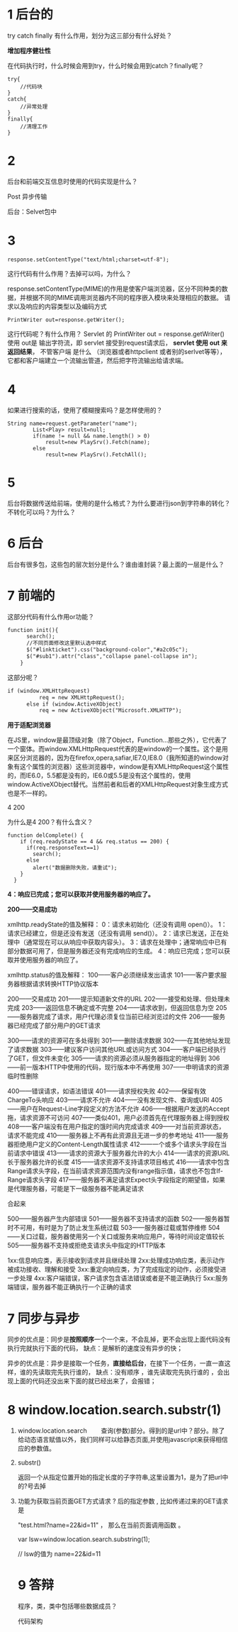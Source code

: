 # 1  后台的

try catch finally 有什么作用，划分为这三部分有什么好处？

**增加程序健壮性**

在代码执行时，什么时候会用到try，什么时候会用到catch？finally呢？

```
try{
    //代码块
}
catch{
	//异常处理
}
finally{
	//清理工作
}
```



# 2 

后台和前端交互信息时使用的代码实现是什么？

Post 异步传输

后台：Selvet包中

# 3

```
response.setContentType("text/html;charset=utf-8");
```

这行代码有什么作用？去掉可以吗，为什么？

response.setContentType(MIME)的作用是使客户端浏览器，区分不同种类的数据，并根据不同的MIME调用浏览器内不同的程序嵌入模块来处理相应的数据。
请求以及响应的内容类型以及编码方式 

```
PrintWriter out=response.getWriter();
```

这行代码呢？有什么作用？
Servlet 的 PrintWriter out = response.getWriter() 使用 out是 输出字符流，即 servlet 接受到request请求后， **servlet 使用 out 来返回结果**，
不管客户端 是什么 （浏览器或者httpclient 或者别的serlvet等等），它都和客户端建立一个流输出管道，然后把字符流输出给请求端。 

# 4

如果进行搜索的话，使用了模糊搜索吗？是怎样使用的？

```
String name=request.getParameter("name");
        List<Play> result=null;
        if(name != null && name.length() > 0)
            result=new PlaySrv().Fetch(name);
        else
            result=new PlaySrv().FetchAll();
```





# 5

后台将数据传送给前端，使用的是什么格式？为什么要进行json到字符串的转化？不转化可以吗？为什么？



# 6 后台

后台有很多包，这些包的层次划分是什么？谁由谁封装？最上面的一层是什么？



# 7 前端的

这部分代码有什么作用or功能？

```html
function init(){
      search();
      //不同页面修改这里默认选中样式
      $("#linkticket").css("background-color","#a2c05c");
      $("#sub1").attr("class","collapse panel-collapse in");
    }
```





这部分呢？

```html
if (window.XMLHttpRequest)
          req = new XMLHttpRequest();
      else if (window.ActiveXObject)
          req = new ActiveXObject("Microsoft.XMLHTTP");
```

**用于适配浏览器**

在JS里，window是最顶级对象（除了Object，Function...那些之外），它代表了一个窗体。而window.XMLHttpRequest代表的是window的一个属性。这个是用来区分浏览器的，因为在firefox,opera,safiar,IE7.0,IE8.0（我所知道的window对象有这个属性的浏览器）这些浏览器中，window是有XMLHttpRequest这个属性的，而IE6.0，5.5都是没有的，IE6.0或5.5是没有这个属性的，使用window.ActiveXObject替代。当然前者和后者的XMLHttpRequest对象生成方式也是不一样的。



4 200 

为什么是4 200？有什么含义？

```
function delComplete() {
    if (req.readyState == 4 && req.status == 200) {
      if(req.responseText==1)
        search();
      else
        alert("数据删除失败，请重试");
    }
  }
```

 **4：响应已完成；您可以获取并使用服务器的响应了。**

**200——交易成功**

xmlhttp.readyState的值及解释： 0：请求未初始化（还没有调用 open()）。 1：请求已经建立，但是还没有发送（还没有调用 send()）。 2：请求已发送，正在处理中（通常现在可以从响应中获取内容头）。 3：请求在处理中；通常响应中已有部分数据可用了，但是服务器还没有完成响应的生成。 4：响应已完成；您可以获取并使用服务器的响应了。

xmlhttp.status的值及解释： 100——客户必须继续发出请求 101——客户要求服务器根据请求转换HTTP协议版本

200——交易成功 201——提示知道新文件的URL 202——接受和处理、但处理未完成 203——返回信息不确定或不完整 204——请求收到，但返回信息为空 205——服务器完成了请求，用户代理必须复位当前已经浏览过的文件 206——服务器已经完成了部分用户的GET请求

300——请求的资源可在多处得到 301——删除请求数据 302——在其他地址发现了请求数据 303——建议客户访问其他URL或访问方式 304——客户端已经执行了GET，但文件未变化 305——请求的资源必须从服务器指定的地址得到 306——前一版本HTTP中使用的代码，现行版本中不再使用 307——申明请求的资源临时性删除

400——错误请求，如语法错误 401——请求授权失败 402——保留有效ChargeTo头响应 403——请求不允许 404——没有发现文件、查询或URl 405——用户在Request-Line字段定义的方法不允许 406——根据用户发送的Accept拖，请求资源不可访问 407——类似401，用户必须首先在代理服务器上得到授权 408——客户端没有在用户指定的饿时间内完成请求 409——对当前资源状态，请求不能完成 410——服务器上不再有此资源且无进一步的参考地址 411——服务器拒绝用户定义的Content-Length属性请求 412——一个或多个请求头字段在当前请求中错误 413——请求的资源大于服务器允许的大小 414——请求的资源URL长于服务器允许的长度 415——请求资源不支持请求项目格式 416——请求中包含Range请求头字段，在当前请求资源范围内没有range指示值，请求也不包含If-Range请求头字段 417——服务器不满足请求Expect头字段指定的期望值，如果是代理服务器，可能是下一级服务器不能满足请求

合起来

500——服务器产生内部错误 501——服务器不支持请求的函数 502——服务器暂时不可用，有时是为了防止发生系统过载 503——服务器过载或暂停维修 504——关口过载，服务器使用另一个关口或服务来响应用户，等待时间设定值较长 505——服务器不支持或拒绝支请求头中指定的HTTP版本

1xx:信息响应类，表示接收到请求并且继续处理 2xx:处理成功响应类，表示动作被成功接收、理解和接受 3xx:重定向响应类，为了完成指定的动作，必须接受进一步处理 4xx:客户端错误，客户请求包含语法错误或者是不能正确执行 5xx:服务端错误，服务器不能正确执行一个正确的请求







# 7 同步与异步

同步的优点是：同步是**按照顺序**一个一个来，不会乱掉，更不会出现上面代码没有执行完就执行下面的代码， 缺点：是解析的速度没有异步的快；

异步的优点是：异步是接取一个任务，**直接给后台**，在接下一个任务，一直一直这样，谁的先读取完先执行谁的， 缺点：没有顺序 ，谁先读取完先执行谁的 ，会出现上面的代码还没出来下面的就已经出来了，会报错；



# 8 window.location.search.substr(1)

1. window.location.search
   　　查询(参数)部分。得到的是url中？部分。除了给动态语言赋值以外，我们同样可以给静态页面,并使用javascript来获得相信应的参数值。

2. substr()

   返回一个从指定位置开始的指定长度的子字符串,这里设置为1，是为了把url中的?号去掉

3. 功能为获取当前页面GET方式请求 ? 后的指定参数 , 比如传递过来的GET请求是

   "test.html?name=22&id=11" ， 那么在当前页面调用函数 。

   var lsw=window.location.search.substring(1);

   // lsw的值为 name=22&id=11

   

   # 9 答辩

   程序，类，类中包括哪些数据成员？

   代码架构

   

   

   

   

   

   
   
   
   
   
   
   
